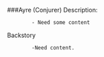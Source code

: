 ###Ayre (Conjurer)
Description:
            	
         	- Need some content 

Backstory
            
            -Need content.

